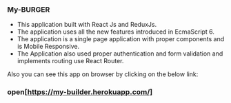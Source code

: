 ### My-BURGER 
 - This application built with React Js and ReduxJs.
 - The application uses all the new features introduced in EcmaScript 6.
 - The application is a single page application with proper components and is Mobile Responsive.
 - The Application also used proper authentication and form validation and implements routing use React Router.

Also you can see this app on browser by clicking on the below link:<br />
### open[https://my-builder.herokuapp.com/]



